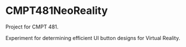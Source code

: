 # CMPT481NeoReality
Project for CMPT 481.

Experiment for determining efficient UI button designs for Virtual Reality.
